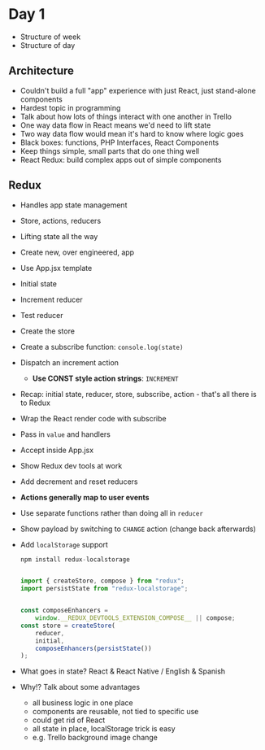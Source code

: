 # Day 1

- Structure of week
- Structure of day

## Architecture

- Couldn't build a full "app" experience with just React, just stand-alone components
- Hardest topic in programming
- Talk about how lots of things interact with one another in Trello
- One way data flow in React means we'd need to lift state
- Two way data flow would mean it's hard to know where logic goes
- Black boxes: functions, PHP Interfaces, React Components
- Keep things simple, small parts that do one thing well
- React Redux: build complex apps out of simple components

## Redux
- Handles app state management
- Store, actions, reducers
- Lifting state all the way

- Create new, over engineered, app
- Use App.jsx template
- Initial state
- Increment reducer
- Test reducer
- Create the store
- Create a subscribe function: `console.log(state)`
- Dispatch an increment action
    - **Use CONST style action strings**: `INCREMENT`
- Recap: initial state, reducer, store, subscribe, action - that's all there is to Redux

- Wrap the React render code with subscribe
- Pass in `value` and handlers
- Accept inside App.jsx
- Show Redux dev tools at work
- Add decrement and reset reducers
- **Actions generally map to user events**
- Use separate functions rather than doing all in `reducer`
- Show payload by switching to `CHANGE` action (change back afterwards)

- Add `localStorage` support

    ```js
    npm install redux-localstorage


    import { createStore, compose } from "redux";
    import persistState from "redux-localstorage";


    const composeEnhancers =
        window.__REDUX_DEVTOOLS_EXTENSION_COMPOSE__ || compose;
    const store = createStore(
        reducer,
        initial,
        composeEnhancers(persistState())
    );
    ```

- What goes in state? React & React Native / English & Spanish
- Why!? Talk about some advantages
    - all business logic in one place
    - components are reusable, not tied to specific use
    - could get rid of React
    - all state in place, localStorage trick is easy
    - e.g. Trello background image change
